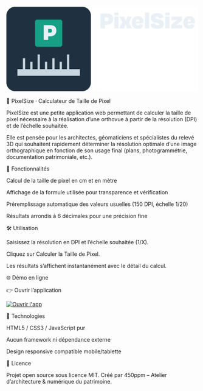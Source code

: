 ![PixelSize](./pixelsize_logo.png)

🧮 PixelSize · Calculateur de Taille de Pixel

PixelSize est une petite application web permettant de calculer la taille de pixel nécessaire à la réalisation d’une orthovue à partir de la résolution (DPI) et de l’échelle souhaitée.

Elle est pensée pour les architectes, géomaticiens et spécialistes du relevé 3D qui souhaitent rapidement déterminer la résolution optimale d’une image orthographique en fonction de son usage final (plans, photogrammétrie, documentation patrimoniale, etc.).

🚀 Fonctionnalités

Calcul de la taille de pixel en cm et en mètre

Affichage de la formule utilisée pour transparence et vérification

Préremplissage automatique des valeurs usuelles (150 DPI, échelle 1/20)

Résultats arrondis à 6 décimales pour une précision fine
​

🛠️ Utilisation

Saisissez la résolution en DPI et l’échelle souhaitée (1/X).

Cliquez sur Calculer la Taille de Pixel.

Les résultats s’affichent instantanément avec le détail du calcul.

🌐 Démo en ligne

👉 Ouvrir l’application

[![Ouvrir l'app](https://img.shields.io/badge/Ouvrir%20l%27app-PixelSize-blue)](https://450ppm.github.io/PixelSize/)

📂 Technologies

HTML5 / CSS3 / JavaScript pur

Aucun framework ni dépendance externe

Design responsive compatible mobile/tablette

📄 Licence

Projet open source sous licence MIT.
Créé par 450ppm – Atelier d’architecture & numérique du patrimoine.



